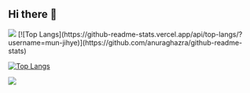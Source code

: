 ## Hi there 👋
<img src="https://capsule-render.vercel.app/api?type=waving&color=1E90FF&height=150&section=header" />
[![Top Langs](https://github-readme-stats.vercel.app/api/top-langs/?username=mun-jihye)](https://github.com/anuraghazra/github-readme-stats)

[![Top Langs](https://github-readme-stats.vercel.app/api/top-langs/?username=mun-jihye&show_icons=true&theme=transparent)](https://github.com/anuraghazra/github-readme-stats)
<!--
**mun-jihye/mun-jihye** is a ✨ _special_ ✨ repository because its `README.md` (this file) appears on your GitHub profile.

Here are some ideas to get you started:

- 🔭 I’m currently working on ...
- 🌱 I’m currently learning ...
- 👯 I’m looking to collaborate on ...
- 🤔 I’m looking for help with ...
- 💬 Ask me about ...
- 📫 How to reach me: ...
- 😄 Pronouns: ...
- ⚡ Fun fact: ...
-->
<img src="https://capsule-render.vercel.app/api?type=waving&color=1E90FF&height=150&section=footer" />
